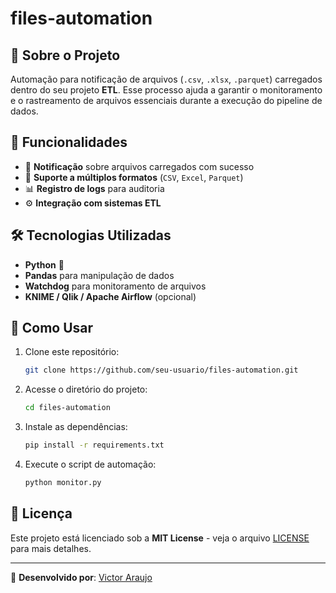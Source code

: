 # files-automation

## 📌 Sobre o Projeto
Automação para notificação de arquivos (`.csv`, `.xlsx`, `.parquet`) carregados dentro do seu projeto **ETL**. Esse processo ajuda a garantir o monitoramento e o rastreamento de arquivos essenciais durante a execução do pipeline de dados.

## 🚀 Funcionalidades
- 🔔 **Notificação** sobre arquivos carregados com sucesso
- 📂 **Suporte a múltiplos formatos** (`CSV`, `Excel`, `Parquet`)
- 📊 **Registro de logs** para auditoria
- ⚙️ **Integração com sistemas ETL**

## 🛠️ Tecnologias Utilizadas
- **Python** 🐍
- **Pandas** para manipulação de dados
- **Watchdog** para monitoramento de arquivos
- **KNIME / Qlik / Apache Airflow** (opcional)

## 🎯 Como Usar
1. Clone este repositório:
   ```bash
   git clone https://github.com/seu-usuario/files-automation.git
   ```
2. Acesse o diretório do projeto:
   ```bash
   cd files-automation
   ```
3. Instale as dependências:
   ```bash
   pip install -r requirements.txt
   ```
4. Execute o script de automação:
   ```bash
   python monitor.py
   ```

## 📄 Licença
Este projeto está licenciado sob a **MIT License** - veja o arquivo [LICENSE](LICENSE) para mais detalhes.

---
📌 **Desenvolvido por**: [Victor Araujo](https://github.com/seu-usuario](https://github.com/Victor-Ojuara))

